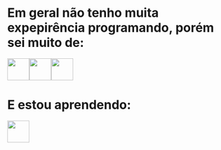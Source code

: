 # Em geral não tenho muita expepirência programando, porém sei muito de:

<div style="display: flex;">
    <img src="https://cdn.jsdelivr.net/gh/devicons/devicon@latest/icons/html5/html5-original-wordmark.svg" style="width:50px;"/>
    <img src="https://cdn.jsdelivr.net/gh/devicons/devicon@latest/icons/css3/css3-original-wordmark.svg" style="width:50px;"/>
    <img src="https://cdn.jsdelivr.net/gh/devicons/devicon@latest/icons/php/php-plain.svg" style="width:50px;"/>
          
</div>

# E estou aprendendo:

<img src="https://cdn.jsdelivr.net/gh/devicons/devicon@latest/icons/python/python-original-wordmark.svg" style="width: 50px; display: inline-block;" />


